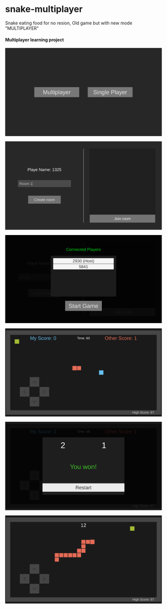 # snake-multiplayer

Snake eating food for no resion,
Old game but with new mode "MULTIPLAYER"

#### Multiplayer learning project

![img 1](/Screenshots/Img1.png)

![img 2](/Screenshots/Img2.png)

![img 3](/Screenshots/Img3.png)

![img 4](/Screenshots/Img4.png)

![img 5](/Screenshots/Img5.png)

![img 6](/Screenshots/Img6.png)